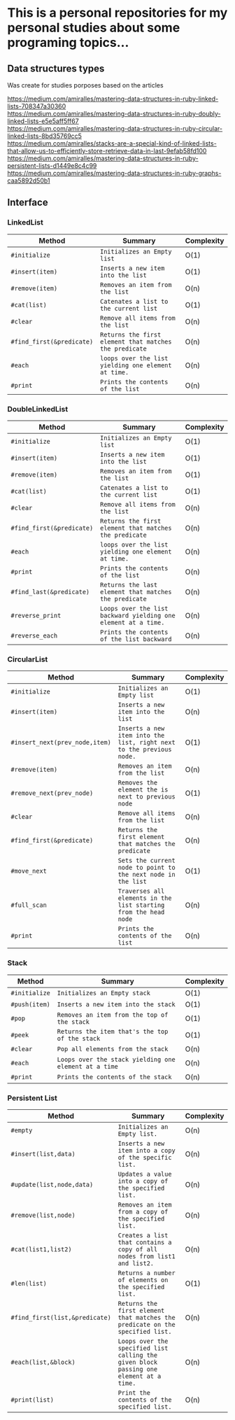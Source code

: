 # This is a personal repositories for my personal studies about some programing topics...

## Data structures types
Was create for studies porposes based on the articles

https://medium.com/amiralles/mastering-data-structures-in-ruby-linked-lists-708347a30360 \
https://medium.com/amiralles/mastering-data-structures-in-ruby-doubly-linked-lists-e5e5aff5ff67 \
https://medium.com/amiralles/mastering-data-structures-in-ruby-circular-linked-lists-8bd35769cc5 \
https://medium.com/amiralles/stacks-are-a-special-kind-of-linked-lists-that-allow-us-to-efficiently-store-retrieve-data-in-last-9efab58fd100 \
https://medium.com/amiralles/mastering-data-structures-in-ruby-persistent-lists-d1449e8c4c99 \
https://medium.com/amiralles/mastering-data-structures-in-ruby-graphs-caa5892d50b1


## Interface

### LinkedList

| Method | Summary | Complexity |
| ------ | ------- |-----------|
|`#initialize`|`Initializes an Empty list`|O(1)|
|`#insert(item)`|`Inserts a new item into the list`|O(1)|
|`#remove(item)`|`Removes an item from the list`|O(n)|
|`#cat(list)`|`Catenates a list to the current list`|O(1)|
|`#clear`|`Remove all items from the list`|O(n)|
|`#find_first(&predicate)`|`Returns the first element that matches the predicate`|O(n)|
|`#each`|`loops over the list yielding one element at time.`|O(n)|
|`#print`|`Prints the contents of the list`|O(n)|

### DoubleLinkedList

| Method | Summary | Complexity |
| ------ | ------- |-----------|
|`#initialize`|`Initializes an Empty list`|O(1)|
|`#insert(item)`|`Inserts a new item into the list`|O(1)|
|`#remove(item)`|`Removes an item from the list`|O(1)|
|`#cat(list)`|`Catenates a list to the current list`|O(1)|
|`#clear`|`Remove all items from the list`|O(n)|
|`#find_first(&predicate)`|`Returns the first element that matches the predicate`|O(n)|
|`#each`|`loops over the list yielding one element at time.`|O(n)|
|`#print`|`Prints the contents of the list`|O(n)|
|`#find_last(&predicate)`|`Returns the last element that matches the predicate`|O(n)|
|`#reverse_print`|`Loops over the list backward yielding one element at a time.`|O(n)|
|`#reverse_each`|`Prints the contents of the list backward`|O(n)|


### CircularList

| Method | Summary | Complexity |
| ------ | ------- |-----------|
|`#initialize`|`Initializes an Empty list`|O(1)|
|`#insert(item)`|`Inserts a new item into the list`|O(n)|
|`#insert_next(prev_node,item)`|`Inserts a new item into the list, right next to the previous node.`|O(1)|
|`#remove(item)`|`Removes an item from the list`|O(n)|
|`#remove_next(prev_node)`|`Removes the element the is next to previous node`|O(1)|
|`#clear`|`Remove all items from the list`|O(n)|
|`#find_first(&predicate)`|`Returns the first element that matches the predicate`|O(n)|
|`#move_next`|`Sets the current node to point to the next node in the list`|O(1)|
|`#full_scan`|`Traverses all elements in the list starting from the head node`|O(n)|
|`#print`|`Prints the contents of the list`|O(n)|

### Stack

| Method | Summary | Complexity |
| ------ | ------- |-----------|
|`#initialize`|`Initializes an Empty stack`|O(1)|
|`#push(item)`|`Inserts a new item into the stack`|O(1)|
|`#pop`|`Removes an item from the top of the stack`|O(1)|
|`#peek`|`Returns the item that's the top of the stack`|O(1)|
|`#clear`|`Pop all elements from the stack`|O(n)|
|`#each`|`Loops over the stack yielding one element at a time`|O(n)|
|`#print`|`Prints the contents of the stack`|O(n)|


### Persistent List

| Method | Summary | Complexity |
| ------ | ------- |-----------|
|`#empty`|`Initializes an Empty list.`|O(n)|
|`#insert(list,data)`|`Inserts a new item into a copy of the specific list.`|O(n)|
|`#update(list,node,data)`|`Updates a value into a copy of the specified list.`|O(n)|
|`#remove(list,node)`|`Removes an item from a copy of the specified list.`|O(n)|
|`#cat(list1,list2)`|`Creates a list that contains a copy of all nodes from list1 and list2.`|O(n)|
|`#len(list)`|`Returns a number of elements on the specified list.`|O(1)|
|`#find_first(list,&predicate)`|`Returns the first element that matches the predicate on the specified list.`|O(n)|
|`#each(list,&block)`|`Loops over the specified list calling the given block passing one element at a time.`|O(n)|
|`#print(list)`|`Print the contents of the specified list.`|O(n)|
